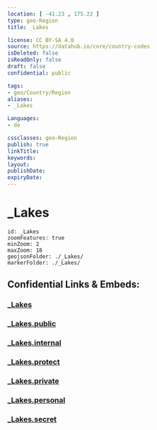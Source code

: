 ```yaml
---
location: [ -41.23 , 175.22 ] 
type: geo-Region
title: _Lakes

license: CC BY-SA 4.0
source: https://datahub.io/core/country-codes
isDeleted: false
isReadOnly: false
draft: false
confidential: public

tags:
- geo/Country/Region
aliases:
- _Lakes

Languages:
- de

cssclasses: geo-Region
publish: true
linkTitle: 
keywords: 
layout: 
publishDate: 
expiryDate: 
---
```


# _Lakes

```leaflet
id: _Lakes
zoomFeatures: true 
minZoom: 2 
maxZoom: 18
geojsonFolder: ./_Lakes/
markerFolder: ./_Lakes/
```


## Confidential Links & Embeds: 

### [_Lakes](/_Standards/Earth/Continent/Australasia/New_Zealand/Regions~New_Zealand/Wellington/_Lakes.md) 

### [_Lakes.public](/_public/Earth/Continent/Australasia/New_Zealand/Regions~New_Zealand/Wellington/_Lakes.public.md) 

### [_Lakes.internal](/_internal/Earth/Continent/Australasia/New_Zealand/Regions~New_Zealand/Wellington/_Lakes.internal.md) 

### [_Lakes.protect](/_protect/Earth/Continent/Australasia/New_Zealand/Regions~New_Zealand/Wellington/_Lakes.protect.md) 

### [_Lakes.private](/_private/Earth/Continent/Australasia/New_Zealand/Regions~New_Zealand/Wellington/_Lakes.private.md) 

### [_Lakes.personal](/_personal/Earth/Continent/Australasia/New_Zealand/Regions~New_Zealand/Wellington/_Lakes.personal.md) 

### [_Lakes.secret](/_secret/Earth/Continent/Australasia/New_Zealand/Regions~New_Zealand/Wellington/_Lakes.secret.md)

